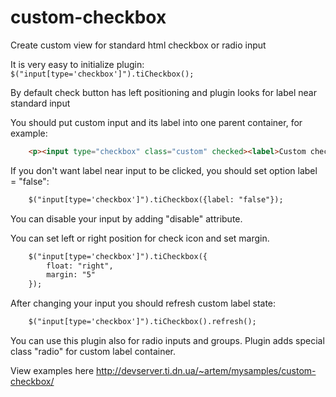 custom-checkbox
===============

Create custom view for standard html checkbox or radio input 

It is very easy to initialize plugin: ``` $("input[type='checkbox']").tiCheckbox();```

By default check button has left positioning and plugin looks for label near standard input  

You should put custom input and its label into one parent container, for example:
```html
    <p><input type="checkbox" class="custom" checked><label>Custom checkbox</label></p>
```

If you don't want label near input to be clicked, you should set option label = "false":
```html
    $("input[type='checkbox']").tiCheckbox({label: "false"});
```

You can disable your input by adding "disable" attribute.

You can set left or right position for check icon and set margin.
```html
    $("input[type='checkbox']").tiCheckbox({
        float: "right",
        margin: "5"
    });
```

After changing your input you should refresh custom label state:
```html
    $("input[type='checkbox']").tiCheckbox().refresh();
```

You can use this plugin also for radio inputs and groups. Plugin adds special class "radio" for
custom label container.

View examples here http://devserver.ti.dn.ua/~artem/mysamples/custom-checkbox/
